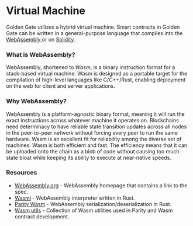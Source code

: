 # Virtual Machine

Golden Gate utilizes a hybrid virtual machine. Smart contracts in Golden Gate can be written in a general-purpose language that compiles into the [WebAssembly ](../terms-and-definitions.md#wasm)or on [Solidity](../terms-and-definitions.md#solidity).

### What is WebAssembly?

WebAssembly, shortened to _Wasm_, is a binary instruction format for a stack-based virtual machine. Wasm is designed as a portable target for the compilation of high-level languages like C/C++/Rust, enabling deployment on the web for client and server applications.

### Why WebAssembly?

WebAssembly is a platform-agnostic binary format, meaning it will run the exact instructions across whatever machine it operates on. Blockchains need determinacy to have reliable state transition updates across all nodes in the peer-to-peer network without forcing every peer to run the same hardware. Wasm is an excellent fit for reliability among the diverse set of machines. Wasm is both efficient and fast. The efficiency means that it can be uploaded onto the chain as a blob of code without causing too much state bloat while keeping its ability to execute at near-native speeds.

### Resources

* [WebAssembly.org](https://webassembly.org/) - WebAssembly homepage that contains a link to the spec.
* [Wasmi](https://github.com/paritytech/Wasmi) - WebAssembly interpreter written in Rust.
* [Parity Wasm](https://github.com/paritytech/parity-Wasm) - WebAssembly serialization/deserialization in Rust.
* [Wasm utils](https://github.com/paritytech/Wasm-utils) - Collection of Wasm utilities used in Parity and Wasm contract development.
